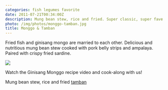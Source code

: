 ```yaml
---
categories: fish legumes favorite
date: 2011-07-21T00:34:00Z
description: Mung bean stew, rice and fried. Super classic, super fave.
photo: /img/photos/monggo-tamban.jpg
title: Monggo & Tamban
---
```


Fried fish and ginisang mongo are married to each other. Delicious and nutritious mung bean stew cooked with pork belly strips and ampalaya. Paired with crispy fried sardine.

<div class="photo"><img src="/img/photos/monggo-fish-01.jpg"/></div>

Watch the Ginisang Monggo recipe video and cook-along with us! 

Mung bean stew, rice and fried [tamban](http://tl.wikipedia.org/wiki/Tamban)